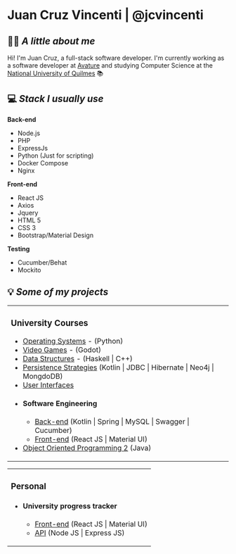 # Juan Cruz Vincenti | @jcvincenti

## 👋🏼 *A little about me*
Hi! I'm Juan Cruz, a full-stack software developer. I'm currently working as a software developer at [Avature](https://www.avature.net/) and studying Computer Science at the [National University of Quilmes](http://www.unq.edu.ar/) 📚


## 💻 *Stack I usually use*

**Back-end**
- Node.js
- PHP
- ExpressJs
- Python (Just for scripting)
- Docker Compose
- Nginx

**Front-end**
- React JS
- Axios
- Jquery
- HTML 5
- CSS 3
- Bootstrap/Material Design

**Testing**
- Cucumber/Behat
- Mockito


## 💡 *Some of my projects*

<table><tr><td valign="top">

### University Courses

- [Operating Systems](https://github.com/jcvincenti/Sistemas-Operativos) - (Python)
- [Video Games](https://github.com/jcvincenti/IntroPV) - (Godot)
- [Data Structures](https://github.com/jcvincenti/Estructuras-de-datos) - (Haskell | C++)
- [Persistence Strategies](https://github.com/jcvincenti/EstrategiasDePersistencia) (Kotlin | JDBC | Hibernate | Neo4j | MongdoDB)
- [User Interfaces](https://github.com/jcvincenti/DigitalWallet)
- #### Software Engineering
  - [Back-end](https://github.com/jcvincenti/UNQTradingBE) (Kotlin | Spring | MySQL | Swagger | Cucumber)
  - [Front-end](https://github.com/jcvincenti/UNQTradingFE) (React JS | Material UI)
- [Object Oriented Programming 2](https://github.com/jcvincenti/Cientopolis) (Java)

</td></tr></table>

<table><tr><td valign="top">

### Personal

- #### University progress tracker
  - [Front-end](https://github.com/jcvincenti/SeguimientoDeMaterias) (React JS | Material UI)
  - [API](https://github.com/jcvincenti/track-your-progress-api) (Node JS | Express JS)

</td></tr></table>
